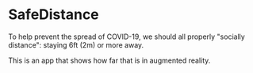 # SafeDistance

To help prevent the spread of COVID-19, we should all properly "socially distance": staying 6ft (2m) or more away.

This is an app that shows how far that is in augmented reality.
